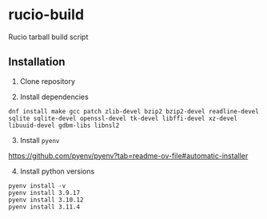 # rucio-build

Rucio tarball build script

## Installation

1. Clone repository

2. Install dependencies

```
dnf install make gcc patch zlib-devel bzip2 bzip2-devel readline-devel sqlite sqlite-devel openssl-devel tk-devel libffi-devel xz-devel libuuid-devel gdbm-libs libnsl2
```

3. Install `pyenv` 

https://github.com/pyenv/pyenv?tab=readme-ov-file#automatic-installer

4. Install python versions

```
pyenv install -v
pyenv install 3.9.17
pyenv install 3.10.12
pyenv install 3.11.4
```
